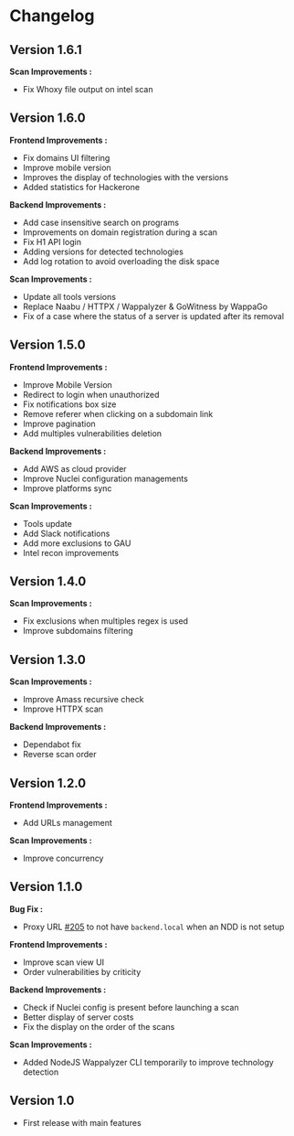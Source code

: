 # Changelog

## Version 1.6.1

**Scan Improvements :**

- Fix Whoxy file output on intel scan

## Version 1.6.0

**Frontend Improvements :**

- Fix domains UI filtering
- Improve mobile version
- Improves the display of technologies with the versions
- Added statistics for Hackerone

**Backend Improvements :**

- Add case insensitive search on programs
- Improvements on domain registration during a scan
- Fix H1 API login
- Adding versions for detected technologies
- Add log rotation to avoid overloading the disk space

**Scan Improvements :**

- Update all tools versions
- Replace Naabu / HTTPX / Wappalyzer & GoWitness by WappaGo
- Fix of a case where the status of a server is updated after its removal

## Version 1.5.0

**Frontend Improvements :**

- Improve Mobile Version
- Redirect to login when unauthorized
- Fix notifications box size
- Remove referer when clicking on a subdomain link
- Improve pagination
- Add multiples vulnerabilities deletion

**Backend Improvements :**

- Add AWS as cloud provider
- Improve Nuclei configuration managements
- Improve platforms sync

**Scan Improvements :**

- Tools update
- Add Slack notifications
- Add more exclusions to GAU
- Intel recon improvements

## Version 1.4.0

**Scan Improvements :**

- Fix exclusions when multiples regex is used
- Improve subdomains filtering

## Version 1.3.0

**Scan Improvements :**

- Improve Amass recursive check
- Improve HTTPX scan

**Backend Improvements :**

- Dependabot fix
- Reverse scan order

## Version 1.2.0

**Frontend Improvements :**

- Add URLs management

**Scan Improvements :**

- Improve concurrency

## Version 1.1.0
**Bug Fix :**

- Proxy URL [#205](https://github.com/EasyRecon/Hunt3r/pull/205) to not have `backend.local` when an NDD is not setup

**Frontend Improvements :**

- Improve scan view UI
- Order vulnerabilities by criticity

**Backend Improvements :**

- Check if Nuclei config is present before launching a scan
- Better display of server costs
- Fix the display on the order of the scans

**Scan Improvements :**

- Added NodeJS Wappalyzer CLI temporarily to improve technology detection

## Version 1.0
- First release with main features